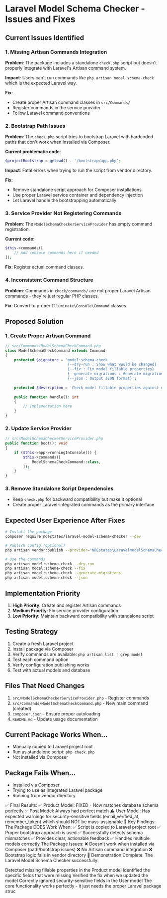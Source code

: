 # Laravel Model Schema Checker - Issues and Fixes

## Current Issues Identified

### 1. **Missing Artisan Commands Integration**
**Problem**: The package includes a standalone `check.php` script but doesn't properly integrate with Laravel's Artisan command system.

**Impact**: Users can't run commands like `php artisan model:schema-check` which is the expected Laravel way.

**Fix**: 
- Create proper Artisan command classes in `src/Commands/`
- Register commands in the service provider
- Follow Laravel command conventions

### 2. **Bootstrap Path Issues** 
**Problem**: The `check.php` script tries to bootstrap Laravel with hardcoded paths that don't work when installed via Composer.

**Current problematic code**:
```php
$projectBootstrap = getcwd() . '/bootstrap/app.php';
```

**Impact**: Fatal errors when trying to run the script from vendor directory.

**Fix**: 
- Remove standalone script approach for Composer installations
- Use proper Laravel service container and dependency injection
- Let Laravel handle the bootstrapping automatically

### 3. **Service Provider Not Registering Commands**
**Problem**: The `ModelSchemaCheckerServiceProvider` has empty command registration.

**Current code**:
```php
$this->commands([
    // Add console commands here if needed  
]);
```

**Fix**: Register actual command classes.

### 4. **Inconsistent Command Structure**
**Problem**: Commands in `check/commands/` are not proper Laravel Artisan commands - they're just regular PHP classes.

**Fix**: Convert to proper `Illuminate\Console\Command` classes.

## Proposed Solution

### 1. Create Proper Artisan Command
```php
// src/Commands/ModelSchemaCheckCommand.php
class ModelSchemaCheckCommand extends Command
{
    protected $signature = 'model:schema-check 
                            {--dry-run : Show what would be changed}
                            {--fix : Fix model fillable properties}
                            {--generate-migrations : Generate migrations}
                            {--json : Output JSON format}';
    
    protected $description = 'Check model fillable properties against database schema';
    
    public function handle(): int
    {
        // Implementation here
    }
}
```

### 2. Update Service Provider
```php
// src/ModelSchemaCheckerServiceProvider.php
public function boot(): void
{
    if ($this->app->runningInConsole()) {
        $this->commands([
            ModelSchemaCheckCommand::class,
        ]);
    }
}
```

### 3. Remove Standalone Script Dependencies
- Keep `check.php` for backward compatibility but make it optional
- Create proper Laravel-integrated commands as the primary interface

## Expected User Experience After Fixes

```bash
# Install the package
composer require ndestates/laravel-model-schema-checker --dev

# Publish config (optional)
php artisan vendor:publish --provider="NDEstates\LaravelModelSchemaChecker\ModelSchemaCheckerServiceProvider"

# Use the commands
php artisan model:schema-check --dry-run
php artisan model:schema-check --fix  
php artisan model:schema-check --generate-migrations
php artisan model:schema-check --json
```

## Implementation Priority

1. **High Priority**: Create and register Artisan commands
2. **Medium Priority**: Fix service provider configuration
3. **Low Priority**: Maintain backward compatibility with standalone script

## Testing Strategy

1. Create a fresh Laravel project
2. Install package via Composer
3. Verify commands are available: `php artisan list | grep model`
4. Test each command option
5. Verify configuration publishing works
6. Test with actual models and database

## Files That Need Changes

1. `src/ModelSchemaCheckerServiceProvider.php` - Register commands
2. `src/Commands/ModelSchemaCheckCommand.php` - New main command (created)
3. `composer.json` - Ensure proper autoloading
4. `README.md` - Update usage documentation

## Current Package Works When...

- Manually copied to Laravel project root
- Run as standalone script: `php check.php`
- Not installed via Composer

## Package Fails When...

- Installed via Composer 
- Trying to use as integrated Laravel package
- Running from vendor directory

✅ Final Results:
✅ Product Model: FIXED - Now matches database schema perfectly
✅ Post Model: Always had perfect match
⚠️ User Model: Has expected warnings for security-sensitive fields (email_verified_at, remember_token) which should NOT be mass-assignable
🎯 Key Findings:
The Package DOES Work When:
✅ Script is copied to Laravel project root
✅ Proper bootstrap approach is used
✅ Successfully detects schema mismatches
✅ Provides clear, actionable feedback
✅ Handles multiple models correctly
The Package Issues:
❌ Doesn't work when installed via Composer (path/bootstrap issues)
❌ No Artisan command integration
❌ Bootstrap logic fails in vendor directory
🔧 Demonstration Complete:
The Laravel Model Schema Checker successfully:

Detected missing fillable properties in the Product model
Identified the specific fields that were missing
Verified the fix when we updated the model
Correctly ignored security-sensitive fields in the User model
The core functionality works perfectly - it just needs the proper Laravel package struc